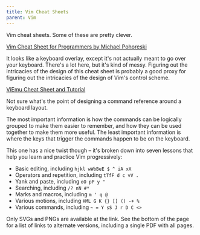 ```yaml
---
title: Vim Cheat Sheets
parent: Vim
---
```


Vim cheat sheets. Some of these are pretty clever. 

[Vim Cheat Sheet for Programmers by Michael Pohoreski](http://michael.peopleofhonoronly.com/vim/) 

It looks like a keyboard overlay, except it's not actually meant to go over your keyboard. There's a lot here, but it's kind of messy. Figuring out the intricacies of the design of this cheat sheet is probably a good proxy for figuring out the intricacies of the design of Vim's control scheme. 

[ViEmu Cheat Sheet and Tutorial](http://www.viemu.com/a_vi_vim_graphical_cheat_sheet_tutorial.html)

Not sure what's the point of designing a command reference around a keyboard layout. 

The most important information is how the commands can be logically grouped to make them easier to remember, and how they can be used together to make them more useful. The least important information is where the keys that trigger the commands happen to be on the keyboard. 

This one has a nice twist though – it's broken down into seven lessons that help you learn and practice Vim progressively:

- Basic editing, including `hjkl wWbBeE $ ^ iA xX`
- Operators and repetition, including `tTfF d c vV .`
- Yank and paste, including `oO pP y "`
- Searching, including `/? nN #*`
- Marks and macros, including `m ' q @`
- Various motions, including `HML G K {} [] () -+ %`
- Various commands, including `~ = Y sS J r D C <>`

Only SVGs and PNGs are available at the link. See the bottom of the page for a list of links to alternate versions, including a single PDF with all pages. 